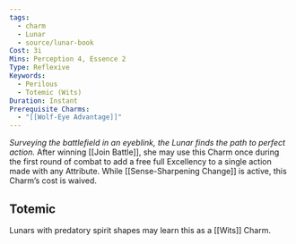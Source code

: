 ```yaml
---
tags:
  - charm
  - Lunar
  - source/lunar-book
Cost: 3i
Mins: Perception 4, Essence 2
Type: Reflexive
Keywords:
  - Perilous
  - Totemic (Wits)
Duration: Instant
Prerequisite Charms:
  - "[[Wolf-Eye Advantage]]"
---
```

*Surveying the battlefield in an eyeblink, the Lunar finds the path to perfect action.*
After winning [[Join Battle]], she may use this Charm once during the first round of combat to add a free full Excellency to a single action made with any Attribute.
While [[Sense-Sharpening Change]] is active, this Charm’s cost is waived. 
## Totemic 

Lunars with predatory spirit shapes may learn this as a [[Wits]] Charm.